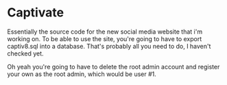 Captivate
=========================
  Essentially the source code for the new social media website that i'm working on. To be able to use the site, you're going to have to export captiv8.sql into a database. That's probably all you need to do, I haven't checked yet.

  Oh yeah you're going to have to delete the root admin account and register your own as the root admin, which would be user #1.
